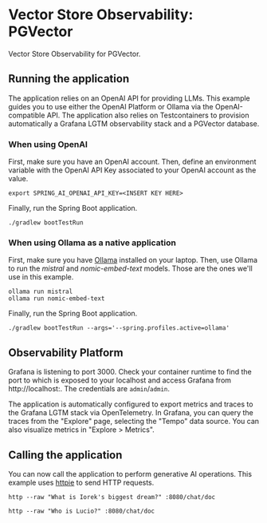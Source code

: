# Vector Store Observability: PGVector

Vector Store Observability for PGVector.

## Running the application

The application relies on an OpenAI API for providing LLMs. This example guides you to use either the OpenAI Platform
or Ollama via the OpenAI-compatible API. The application also relies on Testcontainers to provision automatically
a Grafana LGTM observability stack and a PGVector database.

### When using OpenAI

First, make sure you have an OpenAI account.
Then, define an environment variable with the OpenAI API Key associated to your OpenAI account as the value.

```shell
export SPRING_AI_OPENAI_API_KEY=<INSERT KEY HERE>
```

Finally, run the Spring Boot application.

```shell
./gradlew bootTestRun
```

### When using Ollama as a native application

First, make sure you have [Ollama](https://ollama.ai) installed on your laptop.
Then, use Ollama to run the _mistral_ and _nomic-embed-text_ models. Those are the ones we'll use in this example.

```shell
ollama run mistral
ollama run nomic-embed-text
```

Finally, run the Spring Boot application.

```shell
./gradlew bootTestRun --args='--spring.profiles.active=ollama'
```

## Observability Platform

Grafana is listening to port 3000. Check your container runtime to find the port to which is exposed to your localhost
and access Grafana from http://localhost:<port>. The credentials are `admin`/`admin`.

The application is automatically configured to export metrics and traces to the Grafana LGTM stack via OpenTelemetry.
In Grafana, you can query the traces from the "Explore" page, selecting the "Tempo" data source. You can also visualize metrics in "Explore > Metrics".

## Calling the application

You can now call the application to perform generative AI operations.
This example uses [httpie](https://httpie.io) to send HTTP requests.

```shell
http --raw "What is Iorek's biggest dream?" :8080/chat/doc
```

```shell
http --raw "Who is Lucio?" :8080/chat/doc
```
